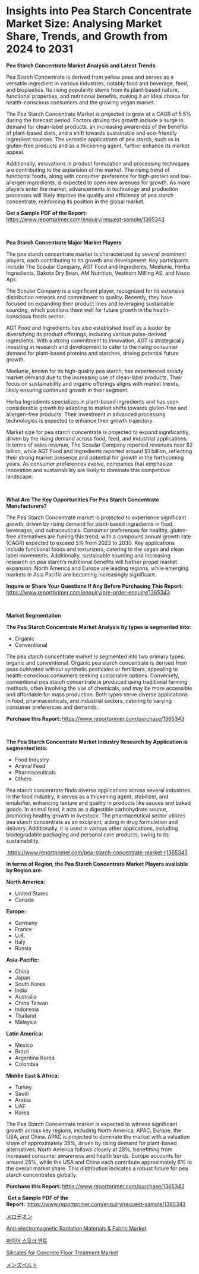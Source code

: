 <p><h1>Insights into Pea Starch Concentrate Market Size: Analysing Market Share, Trends, and Growth from 2024 to 2031</h1></p><p><strong>Pea Starch Concentrate Market Analysis and Latest Trends</strong></p>
<p><p>Pea Starch Concentrate is derived from yellow peas and serves as a versatile ingredient in various industries, notably food and beverage, feed, and bioplastics. Its rising popularity stems from its plant-based nature, functional properties, and nutritional benefits, making it an ideal choice for health-conscious consumers and the growing vegan market.</p><p>The Pea Starch Concentrate Market is projected to grow at a CAGR of 5.5% during the forecast period. Factors driving this growth include a surge in demand for clean-label products, an increasing awareness of the benefits of plant-based diets, and a shift towards sustainable and eco-friendly ingredient sources. The versatile applications of pea starch, such as in gluten-free products and as a thickening agent, further enhance its market appeal. </p><p>Additionally, innovations in product formulation and processing techniques are contributing to the expansion of the market. The rising trend of functional foods, along with consumer preference for high-protein and low-allergen ingredients, is expected to open new avenues for growth. As more players enter the market, advancements in technology and production processes will likely improve the quality and efficiency of pea starch concentrate, reinforcing its position in the global market.</p></p>
<p><strong>Get a Sample PDF of the Report:&nbsp;</strong> <a href="https://www.reportprimer.com/enquiry/request-sample/1365343">https://www.reportprimer.com/enquiry/request-sample/1365343</a></p>
<p>&nbsp;</p>
<p><strong>Pea Starch Concentrate Major Market Players</strong></p>
<p><p>The pea starch concentrate market is characterized by several prominent players, each contributing to its growth and development. Key participants include The Scoular Company, AGT Food and Ingredients, Meelunie, Herba Ingredients, Dakota Dry Bean, AM Nutrition, Vestkorn Milling AS, and Nisco Aps.</p><p>The Scoular Company is a significant player, recognized for its extensive distribution network and commitment to quality. Recently, they have focused on expanding their product lines and leveraging sustainable sourcing, which positions them well for future growth in the health-conscious foods sector.</p><p>AGT Food and Ingredients has also established itself as a leader by diversifying its product offerings, including various pulse-derived ingredients. With a strong commitment to innovation, AGT is strategically investing in research and development to cater to the rising consumer demand for plant-based proteins and starches, driving potential future growth.</p><p>Meelunie, known for its high-quality pea starch, has experienced steady market demand due to the increasing use of clean-label products. Their focus on sustainability and organic offerings aligns with market trends, likely ensuring continued growth in their segment.</p><p>Herba Ingredients specializes in plant-based ingredients and has seen considerable growth by adapting to market shifts towards gluten-free and allergen-free products. Their investment in advanced processing technologies is expected to enhance their growth trajectory.</p><p>Market size for pea starch concentrate is projected to expand significantly, driven by the rising demand across food, feed, and industrial applications. In terms of sales revenue, The Scoular Company reported revenues near $2 billion, while AGT Food and Ingredients reported around $1 billion, reflecting their strong market presence and potential for growth in the forthcoming years. As consumer preferences evolve, companies that emphasize innovation and sustainability are likely to dominate this competitive landscape.</p></p>
<p>&nbsp;</p>
<p><strong>What Are The Key Opportunities For Pea Starch Concentrate Manufacturers?</strong></p>
<p><p>The Pea Starch Concentrate market is projected to experience significant growth, driven by rising demand for plant-based ingredients in food, beverages, and nutraceuticals. Consumer preferences for healthy, gluten-free alternatives are fueling this trend, with a compound annual growth rate (CAGR) expected to exceed 5% from 2023 to 2030. Key applications include functional foods and texturizers, catering to the vegan and clean label movements. Additionally, sustainable sourcing and increasing research on pea starch’s nutritional benefits will further propel market expansion. North America and Europe are leading regions, while emerging markets in Asia Pacific are becoming increasingly significant.</p></p>
<p><strong>Inquire or Share Your Questions If Any Before Purchasing This Report:</strong> <a href="https://www.reportprimer.com/enquiry/pre-order-enquiry/1365343">https://www.reportprimer.com/enquiry/pre-order-enquiry/1365343</a></p>
<p>&nbsp;</p>
<p><strong>Market Segmentation</strong></p>
<p><strong>The Pea Starch Concentrate Market Analysis by types is segmented into:</strong></p>
<p><ul><li>Organic</li><li>Conventional</li></ul></p>
<p><p>The pea starch concentrate market is segmented into two primary types: organic and conventional. Organic pea starch concentrate is derived from peas cultivated without synthetic pesticides or fertilizers, appealing to health-conscious consumers seeking sustainable options. Conversely, conventional pea starch concentrate is produced using traditional farming methods, often involving the use of chemicals, and may be more accessible and affordable for mass production. Both types serve diverse applications in food, pharmaceuticals, and industrial sectors, catering to varying consumer preferences and demands.</p></p>
<p><strong>Purchase this Report:&nbsp;</strong><a href="https://www.reportprimer.com/purchase/1365343">https://www.reportprimer.com/purchase/1365343</a></p>
<p>&nbsp;</p>
<p><strong>The Pea Starch Concentrate Market Industry Research by Application is segmented into:</strong></p>
<p><ul><li>Food Industry</li><li>Animal Feed</li><li>Pharmaceuticals</li><li>Others</li></ul></p>
<p><p>Pea starch concentrate finds diverse applications across several industries. In the food industry, it serves as a thickening agent, stabilizer, and emulsifier, enhancing texture and quality in products like sauces and baked goods. In animal feed, it acts as a digestible carbohydrate source, promoting healthy growth in livestock. The pharmaceutical sector utilizes pea starch concentrate as an excipient, aiding in drug formulation and delivery. Additionally, it is used in various other applications, including biodegradable packaging and personal care products, owing to its sustainability.</p></p>
<p><a href="https://www.reportprimer.com/pea-starch-concentrate-market-r1365343">&nbsp;https://www.reportprimer.com/pea-starch-concentrate-market-r1365343</a></p>
<p><strong>In terms of Region, the Pea Starch Concentrate Market Players available by Region are:</strong></p>
<p>
    <p> <strong> North America: </strong>
        <ul>
            <li>United States</li>
            <li>Canada</li>
        </ul>
        </p> 
    <p> <strong> Europe: </strong>
        <ul>
            <li>Germany</li>
            <li>France</li>
            <li>U.K.</li>
            <li>Italy</li>
            <li>Russia</li>
        </ul>
        </p> 
    <p> <strong> Asia-Pacific: </strong>
        <ul>
            <li>China</li>
            <li>Japan</li>
            <li>South Korea</li>
            <li>India</li>
            <li>Australia</li>
            <li>China Taiwan</li>
            <li>Indonesia</li>
            <li>Thailand</li>
            <li>Malaysia</li>
        </ul>
        </p> 
    <p> <strong> Latin America: </strong>
        <ul>
            <li>Mexico</li>
            <li>Brazil</li>
            <li>Argentina Korea</li>
            <li>Colombia</li>
        </ul>
        </p> 
    <p> <strong> Middle East & Africa: </strong>
        <ul>
            <li>Turkey</li>
            <li>Saudi</li>
            <li>Arabia</li>
            <li>UAE</li>
            <li>Korea</li>
        </ul>
    </p>
    </p>
<p><p>The Pea Starch Concentrate market is expected to witness significant growth across key regions, including North America, APAC, Europe, the USA, and China. APAC is projected to dominate the market with a valuation share of approximately 35%, driven by rising demand for plant-based alternatives. North America follows closely at 28%, benefitting from increased consumer awareness and health trends. Europe accounts for around 25%, while the USA and China each contribute approximately 6% to the overall market share. This distribution indicates a robust future for pea starch concentrates globally.</p></p>
<p><strong>Purchase this Report: </strong><a href="https://www.reportprimer.com/purchase/1365343">https://www.reportprimer.com/purchase/1365343</a></p>
<p>&nbsp;<strong>Get a Sample PDF of the Report:&nbsp;&nbsp;</strong><a href="https://www.reportprimer.com/enquiry/request-sample/1365343">https://www.reportprimer.com/enquiry/request-sample/1365343</a></p>
<p><strong></strong></p>
<p><p><a href="https://medium.com/@krishnaknhne/%E3%83%A1%E3%83%AD%E3%83%87%E3%82%A3%E3%82%AA%E3%83%B3%E5%B8%82%E5%A0%B4%E3%81%AE%E5%8B%95%E5%90%91%E3%82%92%E6%8E%A2%E3%82%8B-2024%E5%B9%B4%E3%81%8B%E3%82%892031%E5%B9%B4%E3%81%AB%E3%81%8A%E3%81%91%E3%82%8B%E3%83%A1%E3%83%AD%E3%83%87%E3%82%A3%E3%82%AA%E3%83%B3%E5%B8%82%E5%A0%B4%E3%81%AE%E5%8F%8E%E7%9B%8A%E5%88%86%E6%9E%90%E3%81%A8%E6%88%90%E9%95%B7%E4%BA%88%E6%B8%AC-d068e62eeef1?postPublishedType=repub">メロデオン</a></p><p><a href="https://issuu.com/reportprime-2/docs/anti-electromagnetic-radiation-mate_6f8664fffe9dcc">Anti-electromagnetic Radiation Materials & Fabric Market</a></p><p><a href="https://medium.com/@salfordkingie/%EB%AF%B8%EB%9E%98-%EA%B8%80%EB%A1%9C%EB%B2%8C-%ED%99%94%EC%9E%AC-%EC%97%B0%EA%B8%B0-%EB%B0%B0%EC%B6%9C%EA%B5%AC-%EC%8B%9C%EC%9E%A5-%EB%8F%99%ED%96%A5-2024%EB%85%84%EB%B6%80%ED%84%B0-2031%EB%85%84%EA%B9%8C%EC%A7%80%EC%9D%98-%EC%8B%9C%EC%9E%A5-%ED%86%B5%EC%B0%B0%EB%A0%A5-%EB%B0%8F-%EB%B6%84%EC%84%9D-194%ED%8E%98%EC%9D%B4%EC%A7%80-37f800266005">파이어 스모크 벤트</a></p><p><a href="https://issuu.com/reportprime-2/docs/silicates-for-concrete-floor-treatm_b9709d9f601845">Silicates for Concrete Floor Treatment Market</a></p><p><a href="https://medium.com/@krishnaknhne/%E5%B8%82%E5%A0%B4%E3%81%AE%E3%83%AA%E3%83%BC%E3%83%80%E3%83%BC%E3%81%A8%E9%81%85%E3%82%8C-%E3%82%B0%E3%83%AD%E3%83%BC%E3%83%90%E3%83%AB%E3%83%A1%E3%83%B3%E3%82%BA%E3%83%99%E3%83%AB%E3%83%88%E5%B8%82%E5%A0%B4%E3%81%AE%E3%83%88%E3%83%AC%E3%83%B3%E3%83%89%E3%81%A8%E4%BA%88%E6%B8%AC-2024%E5%B9%B4-2031%E5%B9%B4-a53c9028d957?postPublishedType=repub">メンズベルト</a></p></p>